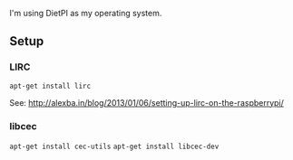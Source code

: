 I'm using DietPI as my operating system.

## Setup

### LIRC

```apt-get install lirc```

See: http://alexba.in/blog/2013/01/06/setting-up-lirc-on-the-raspberrypi/

### libcec

```apt-get install cec-utils```
```apt-get install libcec-dev```


